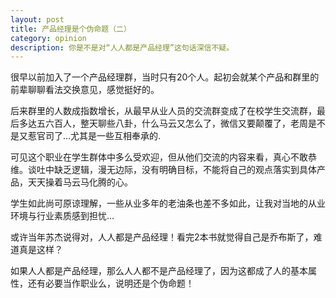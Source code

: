 ```yaml
---
layout: post
title: 产品经理是个伪命题（二）
category: opinion
description: 你是不是对“人人都是产品经理”这句话深信不疑。
---
```


很早以前加入了一个产品经理群，当时只有20个人。起初会就某个产品和群里的前辈聊聊看法交换意见，感觉挺好的。 

后来群里的人数成指数增长，从最早从业人员的交流群变成了在校学生交流群，最后多达五六百人，整天聊些八卦，什么马云又怎么了，微信又要颠覆了，老周是不是又惹官司了…尤其是一些互相奉承的.

可见这个职业在学生群体中多么受欢迎，但从他们交流的内容来看，真心不敢恭维。谈吐中缺乏逻辑，漫无边际，没有明确目标，不能将自己的观点落实到具体产品，天天操着马云马化腾的心。

学生如此尚可原谅理解，一些从业多年的老油条也差不多如此，让我对当地的从业环境与行业素质感到担忧… 

或许当年苏杰说得对，人人都是产品经理！看完2本书就觉得自己是乔布斯了，难道真是这样？

如果人人都是产品经理，那么人人都不是产品经理了，因为这都成了人的基本属性，还有必要当作职业么，说明还是个伪命题！
